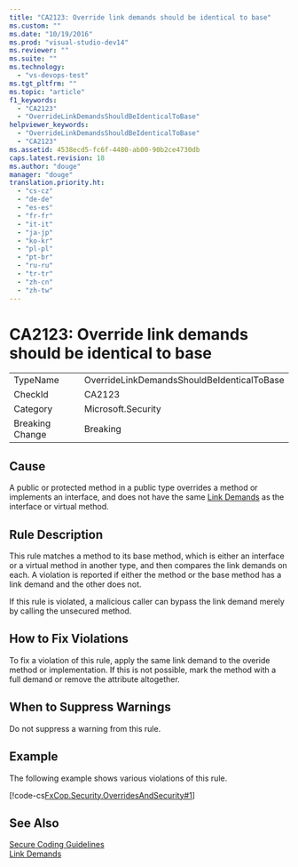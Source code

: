 ```yaml
---
title: "CA2123: Override link demands should be identical to base"
ms.custom: ""
ms.date: "10/19/2016"
ms.prod: "visual-studio-dev14"
ms.reviewer: ""
ms.suite: ""
ms.technology: 
  - "vs-devops-test"
ms.tgt_pltfrm: ""
ms.topic: "article"
f1_keywords: 
  - "CA2123"
  - "OverrideLinkDemandsShouldBeIdenticalToBase"
helpviewer_keywords: 
  - "OverrideLinkDemandsShouldBeIdenticalToBase"
  - "CA2123"
ms.assetid: 4538ecd5-fc6f-4480-ab00-90b2ce4730db
caps.latest.revision: 18
ms.author: "douge"
manager: "douge"
translation.priority.ht: 
  - "cs-cz"
  - "de-de"
  - "es-es"
  - "fr-fr"
  - "it-it"
  - "ja-jp"
  - "ko-kr"
  - "pl-pl"
  - "pt-br"
  - "ru-ru"
  - "tr-tr"
  - "zh-cn"
  - "zh-tw"
---
```

# CA2123: Override link demands should be identical to base
|||  
|-|-|  
|TypeName|OverrideLinkDemandsShouldBeIdenticalToBase|  
|CheckId|CA2123|  
|Category|Microsoft.Security|  
|Breaking Change|Breaking|  
  
## Cause  
 A public or protected method in a public type overrides a method or implements an interface, and does not have the same [Link Demands](../Topic/Link%20Demands.md) as the interface or virtual method.  
  
## Rule Description  
 This rule matches a method to its base method, which is either an interface or a virtual method in another type, and then compares the link demands on each. A violation is reported if either the method or the base method has a link demand and the other does not.  
  
 If this rule is violated, a malicious caller can bypass the link demand merely by calling the unsecured method.  
  
## How to Fix Violations  
 To fix a violation of this rule, apply the same link demand to the overide method or implementation. If this is not possible, mark the method with a full demand or remove the attribute altogether.  
  
## When to Suppress Warnings  
 Do not suppress a warning from this rule.  
  
## Example  
 The following example shows various violations of this rule.  
  
 [!code-cs[FxCop.Security.OverridesAndSecurity#1](../code-quality/codesnippet/CSharp/ca2123--override-link-demands-should-be-identical-to-base_1.cs)]  
  
## See Also  
 [Secure Coding Guidelines](../Topic/Secure%20Coding%20Guidelines.md)   
 [Link Demands](../Topic/Link%20Demands.md)